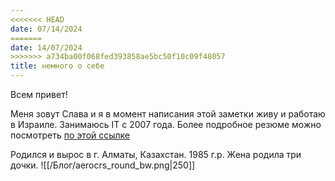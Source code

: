 ```yaml
---
<<<<<<< HEAD
date: 07/14/2024
=======
date: 14/07/2024
>>>>>>> a734ba00f068fed393858ae5bc50f10c09f48057
title: немного о себе
---
```

Всем привет!

Меня зовут Слава и я в момент написания этой заметки живу и работаю в Израиле.
Занимаюсь IT с 2007 года. Более подробное резюме можно посмотреть [по этой ссылке](https://read.cv/vprimin)

Родился и вырос в г. Алматы, Казахстан. 1985 г.р. Жена родила три дочки.
![[/Блог/aerocrs_round_bw.png|250]]
